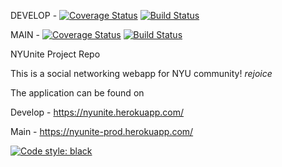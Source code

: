 DEVELOP - [![Coverage Status](https://coveralls.io/repos/github/gcivil-nyu-org/S2022-Team-2-repo/badge.svg?branch=develop&kill_cache=1)](https://coveralls.io/github/gcivil-nyu-org/S2022-Team-2-repo?branch=develop&kill_cache=1)
[![Build Status](https://app.travis-ci.com/gcivil-nyu-org/S2022-Team-2-repo.svg?branch=develop&kill_cache=1)](https://app.travis-ci.com/gcivil-nyu-org/S2022-Team-2-repo)

MAIN - [![Coverage Status](https://coveralls.io/repos/github/gcivil-nyu-org/S2022-Team-2-repo/badge.png?branch=main&kill_cache=1)](https://coveralls.io/github/gcivil-nyu-org/S2022-Team-2-repo?branch=main&kill_cache=1)
[![Build Status](https://app.travis-ci.com/gcivil-nyu-org/S2022-Team-2-repo.png?branch=main)](https://app.travis-ci.com/gcivil-nyu-org/S2022-Team-2-repo)


NYUnite Project Repo

This is a social networking webapp for NYU community! *rejoice*

The application can be found on

Develop - https://nyunite.herokuapp.com/

Main - https://nyunite-prod.herokuapp.com/


[![Code style: black](https://img.shields.io/badge/code%20style-black-000000.svg)](https://github.com/psf/black)
